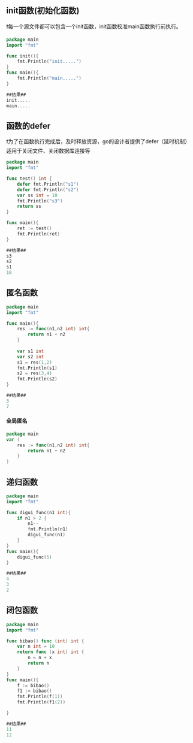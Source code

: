 ## init函数(初始化函数)
❗️每一个源文件都可以包含一个init函数，init函数校准main函数执行前执行。
```go
package main
import "fmt"

func init(){
    fmt.Println("init.....")
}
func main(){
    fmt.Println("main.....")
}

##结果##
init.....
main.....
```
## 函数的defer
❗️为了在函数执行完成后，及时释放资源，go的设计者提供了defer（延时机制）  
适用于关闭文件、关闭数据库连接等
```go
package main
import "fmt"

func test() int {
    defer fmt.Println("s1")
    defer fmt.Println("s2")
    var ss int = 10
    fmt.Println("s3")
    return ss
}

func main(){
    ret := test()
    fmt.Println(ret)
}

##结果##
s3
s2
s1
10
```
## 匿名函数
```go
package main
import "fmt"

func main(){
    res := func(n1,n2 int) int{
        return n1 + n2
    }
    
    var s1 int
    var s2 int
    s1 = res(1,2)
    fmt.Println(s1)
    s2 = res(3,4)
    fmt.Println(s2)
}

##结果##
3
7
```
#### 全局匿名
```go
package main
var (
    res := func(n1,n2 int) int{
        return n1 + n2
    }
)
```
## 递归函数
```go
package main
import "fmt"

func digui_func(n1 int){
    if n1 > 2 {
        n1--
        fmt.Println(n1)
        digui_func(n1)
    }
}
func main(){
    digui_func(5)
}

##结果##
4
3
2
```
## 闭包函数
```go
package main 
import "fmt"

func bibao() func (int) int {
    var n int = 10
    return func (x int) int {
        n = n + x
        return n
    }
}
func main(){
    f := bibao()
    f1 := bibao()
    fmt.Println(f(1))
    fmt.Println(f1(2))

}

##结果##
11
12
```